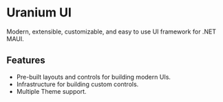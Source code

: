 # Uranium UI
Modern, extensible, customizable, and easy to use UI framework for .NET MAUI.

## Features

- Pre-built layouts and controls for building modern UIs.
- Infrastructure for building custom controls.
- Multiple Theme support.


